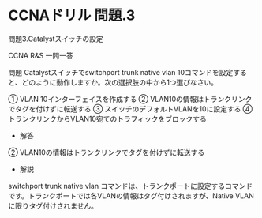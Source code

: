 # CCNAドリル 問題.3

問題3.Catalystスイッチの設定

CCNA R&S 一問一答

問題
Catalystスイッチでswitchport trunk native vlan 10コマンドを設定すると、どのように動作しますか。次の選択肢の中から1つ選びなさい。

① VLAN 10インターフェイスを作成する
② VLAN10の情報はトランクリンクでタグを付けずに転送する
③ スイッチのデフォルトVLANを10に設定する
④ トランクリンクからVLAN10宛てのトラフィックをブロックする

- 解答

② VLAN10の情報はトランクリンクでタグを付けずに転送する

- 解説

switchport trunk native vlan コマンドは、トランクポートに設定するコマンドです。トランクポートでは各VLANの情報はタグ付けされますが、Native VLANに限りタグ付けされません。
